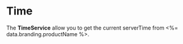 # Time


The **TimeService** allow you to get the current serverTime from <%= data.branding.productName %>.


<DocCardList />
